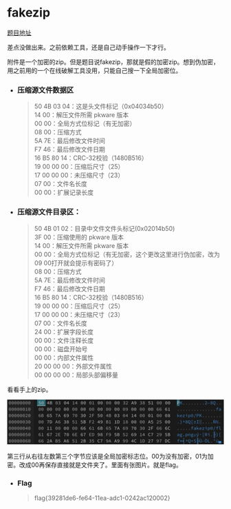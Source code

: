 # fakezip

[题目地址](https://adworld.xctf.org.cn/challenges/details?hash=72d26bd2-13c5-11ed-9827-fa163e4fa633)

差点没做出来。之前依赖工具，还是自己动手操作一下才行。

附件是一个加密的zip。但是题目说fakezip，那就是假的加密zip。想到伪加密，用之前用的一个在线破解工具没用，只能自己搜一下全局加密位。

- ### 压缩源文件数据区
  > 50 4B 03 04：这是头文件标记（0x04034b50）
<br>14 00：解压文件所需 pkware 版本
<br>00 00：全局方式位标记（有无加密）
<br>08 00：压缩方式
<br>5A 7E：最后修改文件时间
<br>F7 46：最后修改文件日期
<br>16 B5 80 14：CRC-32校验（1480B516）
<br>19 00 00 00：压缩后尺寸（25）
<br>17 00 00 00：未压缩尺寸（23）
<br>07 00：文件名长度
<br>00 00：扩展记录长度

- ### 压缩源文件目录区：
  > 50 4B 01 02：目录中文件文件头标记(0x02014b50)
<br>3F 00：压缩使用的 pkware 版本
<br>14 00：解压文件所需 pkware 版本
<br>00 00：全局方式位标记（有无加密，这个更改这里进行伪加密，改为09 00打开就会提示有密码了）
<br>08 00：压缩方式
<br>5A 7E：最后修改文件时间
<br>F7 46：最后修改文件日期
<br>16 B5 80 14：CRC-32校验（1480B516）
<br>19 00 00 00：压缩后尺寸（25）
<br>17 00 00 00：未压缩尺寸（23）
<br>07 00：文件名长度
<br>24 00：扩展字段长度
<br>00 00：文件注释长度
<br>00 00：磁盘开始号
<br>00 00：内部文件属性
<br>20 00 00 00：外部文件属性
<br>00 00 00 00：局部头部偏移量

看看手上的zip。

![fakezip](../../images/fakezip.png)

第三行从右往左数第三个字节应该是全局加密标志位。00为没有加密，01为加密。改成00再保存直接就是文件夹了。里面有张图片。就是flag。

- ### Flag
  > flag{39281de6-fe64-11ea-adc1-0242ac120002}